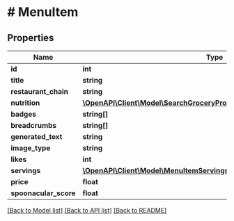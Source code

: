 # # MenuItem

## Properties

Name | Type | Description | Notes
------------ | ------------- | ------------- | -------------
**id** | **int** |  |
**title** | **string** |  |
**restaurant_chain** | **string** |  |
**nutrition** | [**\OpenAPI\Client\Model\SearchGroceryProductsByUPC200ResponseNutrition**](SearchGroceryProductsByUPC200ResponseNutrition.md) |  | [optional]
**badges** | **string[]** |  | [optional]
**breadcrumbs** | **string[]** |  | [optional]
**generated_text** | **string** |  | [optional]
**image_type** | **string** |  | [optional]
**likes** | **int** |  | [optional]
**servings** | [**\OpenAPI\Client\Model\MenuItemServings**](MenuItemServings.md) |  | [optional]
**price** | **float** |  |
**spoonacular_score** | **float** |  |

[[Back to Model list]](../../README.md#models) [[Back to API list]](../../README.md#endpoints) [[Back to README]](../../README.md)

